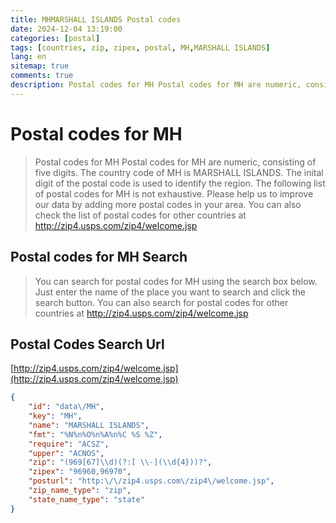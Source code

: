 ```yaml
---
title: MHMARSHALL ISLANDS Postal codes 
date: 2024-12-04 13:19:00
categories: [postal]
tags: [countries, zip, zipex, postal, MH,MARSHALL ISLANDS]
lang: en
sitemap: true
comments: true
description: Postal codes for MH Postal codes for MH are numeric, consisting of five digits. The country code of MH is MARSHALL ISLANDS. The inital digit of the postal code is used to identify the region. The following list of postal codes for MH is not exhaustive. Please help us to improve our data by adding more postal codes in your area. You can also check the list of postal codes for other countries at http://zip4.usps.com/zip4/welcome.jsp
---
```


# Postal codes for MH
> Postal codes for MH Postal codes for MH are numeric, consisting of five digits. The country code of MH is MARSHALL ISLANDS. The inital digit of the postal code is used to identify the region. The following list of postal codes for MH is not exhaustive. Please help us to improve our data by adding more postal codes in your area. You can also check the list of postal codes for other countries at http://zip4.usps.com/zip4/welcome.jsp

## Postal codes for MH Search 
> You can search for postal codes for MH using the search box below. Just enter the name of the place you want to search and click the search button. You can also search for postal codes for other countries at http://zip4.usps.com/zip4/welcome.jsp

## Postal Codes Search Url

[http://zip4.usps.com/zip4/welcome.jsp](http://zip4.usps.com/zip4/welcome.jsp)
```json
{
    "id": "data\/MH",
    "key": "MH",
    "name": "MARSHALL ISLANDS",
    "fmt": "%N%n%O%n%A%n%C %S %Z",
    "require": "ACSZ",
    "upper": "ACNOS",
    "zip": "(969[67]\\d)(?:[ \\-](\\d{4}))?",
    "zipex": "96960,96970",
    "posturl": "http:\/\/zip4.usps.com\/zip4\/welcome.jsp",
    "zip_name_type": "zip",
    "state_name_type": "state"
}
```
